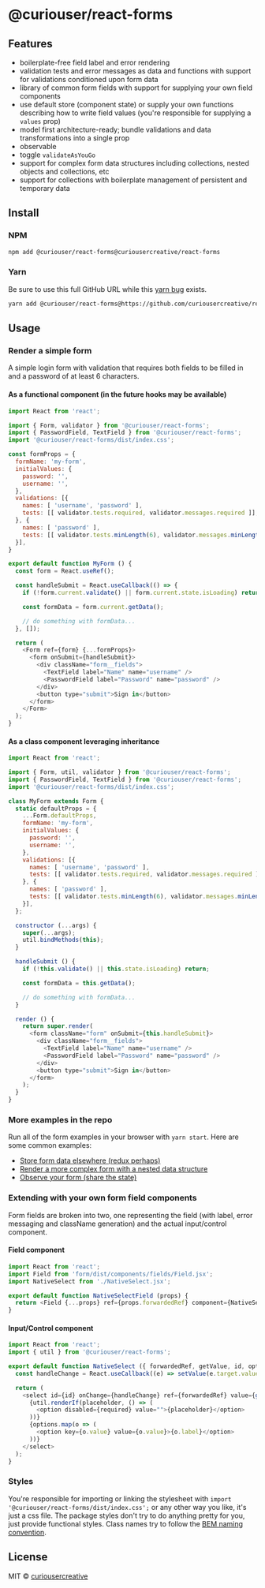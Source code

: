 # @curiouser/react-forms

## Features
- boilerplate-free field label and error rendering
- validation tests and error messages as data and functions with support for validations conditioned upon form data
- library of common form fields with support for supplying your own field components
- use default store (component state) or supply your own functions describing how to write field values (you're responsible for supplying a `values` prop)
- model first architecture-ready; bundle validations and data transformations into a single prop
- observable
- toggle `validateAsYouGo`
- support for complex form data structures including collections, nested objects and collections, etc
- support for collections with boilerplate management of persistent and temporary data

## Install
### NPM
```bash
npm add @curiouser/react-forms@curiousercreative/react-forms
```

### Yarn
Be sure to use this full GitHub URL while this [yarn bug](https://github.com/yarnpkg/yarn/issues/8238) exists.
```bash
yarn add @curiouser/react-forms@https://github.com/curiousercreative/react-forms
```

## Usage
### Render a simple form
A simple login form with validation that requires both fields to be filled in and a password of at least 6 characters.

#### As a functional component (in the future hooks may be available)

```javascript
import React from 'react';

import { Form, validator } from '@curiouser/react-forms';
import { PasswordField, TextField } from '@curiouser/react-forms';
import '@curiouser/react-forms/dist/index.css';

const formProps = {
  formName: 'my-form',
  initialValues: {
    password: '',
    username: '',
  },
  validations: [{
    names: [ 'username', 'password' ],
    tests: [[ validator.tests.required, validator.messages.required ]],
  }, {
    names: [ 'password' ],
    tests: [[ validator.tests.minLength(6), validator.messages.minLength(6) ]],
  }],
}

export default function MyForm () {
  const form = React.useRef();

  const handleSubmit = React.useCallback(() => {
    if (!form.current.validate() || form.current.state.isLoading) return;

    const formData = form.current.getData();

    // do something with formData...
  }, []);

  return (
    <Form ref={form} {...formProps}>
      <form onSubmit={handleSubmit}>
        <div className="form__fields">
          <TextField label="Name" name="username" />
          <PasswordField label="Password" name="password" />
        </div>
        <button type="submit">Sign in</button>
      </form>
    </Form>
  );
}
```

#### As a class component leveraging inheritance
```javascript
import React from 'react';

import { Form, util, validator } from '@curiouser/react-forms';
import { PasswordField, TextField } from '@curiouser/react-forms';
import '@curiouser/react-forms/dist/index.css';

class MyForm extends Form {
  static defaultProps = {
    ...Form.defaultProps,
    formName: 'my-form',
    initialValues: {
      password: '',
      username: '',
    },
    validations: [{
      names: [ 'username', 'password' ],
      tests: [[ validator.tests.required, validator.messages.required ]],
    }, {
      names: [ 'password' ],
      tests: [[ validator.tests.minLength(6), validator.messages.minLength(6) ]],
    }],
  };

  constructor (...args) {
    super(...args);
    util.bindMethods(this);
  }

  handleSubmit () {
    if (!this.validate() || this.state.isLoading) return;

    const formData = this.getData();

    // do something with formData...
  }

  render () {
    return super.render(
      <form className="form" onSubmit={this.handleSubmit}>
        <div className="form__fields">
          <TextField label="Name" name="username" />
          <PasswordField label="Password" name="password" />
        </div>
        <button type="submit">Sign in</button>
      </form>
    );
  }
}
```

### More examples in the repo
Run all of the form examples in your browser with `yarn start`. Here are some common examples:
- [Store form data elsewhere (redux perhaps)](https://github.com/curiousercreative/react-forms/blob/master/example/src/components/FormDirect.jsx)
- [Render a more complex form with a nested data structure](https://github.com/curiousercreative/react-forms/blob/master/example/src/components/Nested.jsx)
- [Observe your form (share the state)](https://github.com/curiousercreative/react-forms/blob/master/example/src/components/Observable.jsx)

### Extending with your own form field components
Form fields are broken into two, one representing the field (with label, error messaging and className generation) and the actual input/control component.

#### Field component
```javascript
import React from 'react';
import Field from 'form/dist/components/fields/Field.jsx';
import NativeSelect from './NativeSelect.jsx';

export default function NativeSelectField (props) {
  return <Field {...props} ref={props.forwardedRef} component={NativeSelect} type="select" />
}
```

#### Input/Control component
```javascript
import React from 'react';
import { util } from '@curiouser/react-forms';

export default function NativeSelect ({ forwardedRef, getValue, id, options, placeholder, required = true, setValue }) {
  const handleChange = React.useCallback((e) => setValue(e.target.value), [ setValue ]);

  return (
    <select id={id} onChange={handleChange} ref={forwardedRef} value={getValue()}>
      {util.renderIf(placeholder, () => (
        <option disabled={required} value="">{placeholder}</option>
      ))}
      {options.map(o => (
        <option key={o.value} value={o.value}>{o.label}</option>
      ))}
    </select>
  );
}
```

### Styles
You're responsible for importing or linking the stylesheet with `import '@curiouser/react-forms/dist/index.css';` or any other way you like, it's just a css file. The package styles don't try to do anything pretty for you, just provide functional styles. Class names try to follow the [BEM naming convention](http://getbem.com/naming/).

## License

MIT © [curiousercreative](https://github.com/curiousercreative)
